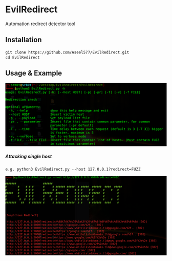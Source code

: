 # EvilRedirect
Automation redirect detector tool

## Installation
```
git clone https://github.com/Aseel577/EvilRedirect.git
cd EvilRedirect
```
## Usage & Example
![alt text](Image%26Gifs/options.png)
##### Attacking single host
```
e.g. python3 EvilRedirect.py --host 127.0.0.1?redirect=FUZZ
```
![alt text](Image%26Gifs/single_host.png)

